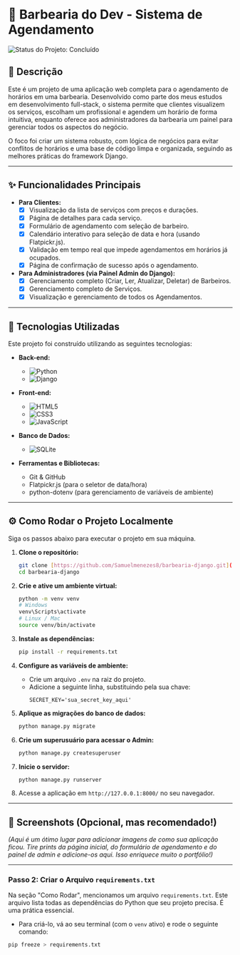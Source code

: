 # 💈 Barbearia do Dev - Sistema de Agendamento

![Status do Projeto: Concluído](https://img.shields.io/badge/status-concluído-brightgreen)

<p align="center">
  </p>

## 📄 Descrição

Este é um projeto de uma aplicação web completa para o agendamento de horários em uma barbearia. Desenvolvido como parte dos meus estudos em desenvolvimento full-stack, o sistema permite que clientes visualizem os serviços, escolham um profissional e agendem um horário de forma intuitiva, enquanto oferece aos administradores da barbearia um painel para gerenciar todos os aspectos do negócio.

O foco foi criar um sistema robusto, com lógica de negócios para evitar conflitos de horários e uma base de código limpa e organizada, seguindo as melhores práticas do framework Django.

---

## ✨ Funcionalidades Principais

- **Para Clientes:**
  - [x] Visualização da lista de serviços com preços e durações.
  - [x] Página de detalhes para cada serviço.
  - [x] Formulário de agendamento com seleção de barbeiro.
  - [x] Calendário interativo para seleção de data e hora (usando Flatpickr.js).
  - [x] Validação em tempo real que impede agendamentos em horários já ocupados.
  - [x] Página de confirmação de sucesso após o agendamento.

- **Para Administradores (via Painel Admin do Django):**
  - [x] Gerenciamento completo (Criar, Ler, Atualizar, Deletar) de Barbeiros.
  - [x] Gerenciamento completo de Serviços.
  - [x] Visualização e gerenciamento de todos os Agendamentos.

---

## 🚀 Tecnologias Utilizadas

Este projeto foi construído utilizando as seguintes tecnologias:

- **Back-end:**
  - ![Python](https://img.shields.io/badge/Python-3776AB?style=for-the-badge&logo=python&logoColor=white)
  - ![Django](https://img.shields.io/badge/Django-092E20?style=for-the-badge&logo=django&logoColor=white)

- **Front-end:**
  - ![HTML5](https://img.shields.io/badge/HTML5-E34F26?style=for-the-badge&logo=html5&logoColor=white)
  - ![CSS3](https://img.shields.io/badge/CSS3-1572B6?style=for-the-badge&logo=css3&logoColor=white)
  - ![JavaScript](https://img.shields.io/badge/JavaScript-F7DF1E?style=for-the-badge&logo=javascript&logoColor=black)

- **Banco de Dados:**
  - ![SQLite](https://img.shields.io/badge/SQLite-003B57?style=for-the-badge&logo=sqlite&logoColor=white)

- **Ferramentas e Bibliotecas:**
  - Git & GitHub
  - Flatpickr.js (para o seletor de data/hora)
  - python-dotenv (para gerenciamento de variáveis de ambiente)

---

## ⚙️ Como Rodar o Projeto Localmente

Siga os passos abaixo para executar o projeto em sua máquina.

1.  **Clone o repositório:**
    ```bash
    git clone [https://github.com/Samuelmenezes8/barbearia-django.git](https://github.com/Samuelmenezes8/barbearia-django.git)
    cd barbearia-django
    ```

2.  **Crie e ative um ambiente virtual:**
    ```bash
    python -m venv venv
    # Windows
    venv\Scripts\activate
    # Linux / Mac
    source venv/bin/activate
    ```

3.  **Instale as dependências:**
    ```bash
    pip install -r requirements.txt
    ```

4.  **Configure as variáveis de ambiente:**
    - Crie um arquivo `.env` na raiz do projeto.
    - Adicione a seguinte linha, substituindo pela sua chave:
      ```
      SECRET_KEY='sua_secret_key_aqui'
      ```

5.  **Aplique as migrações do banco de dados:**
    ```bash
    python manage.py migrate
    ```

6.  **Crie um superusuário para acessar o Admin:**
    ```bash
    python manage.py createsuperuser
    ```

7.  **Inicie o servidor:**
    ```bash
    python manage.py runserver
    ```

8.  Acesse a aplicação em `http://127.0.0.1:8000/` no seu navegador.

---

## 📸 Screenshots (Opcional, mas recomendado!)

*(Aqui é um ótimo lugar para adicionar imagens de como sua aplicação ficou. Tire prints da página inicial, do formulário de agendamento e do painel de admin e adicione-os aqui. Isso enriquece muito o portfólio!)*

---
### Passo 2: Criar o Arquivo `requirements.txt`

Na seção "Como Rodar", mencionamos um arquivo `requirements.txt`. Este arquivo lista todas as dependências do Python que seu projeto precisa. É uma prática essencial.

* Para criá-lo, vá ao seu terminal (com o `venv` ativo) e rode o seguinte comando:

```bash
pip freeze > requirements.txt